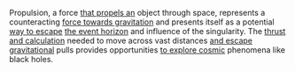 
Propulsion, a force [that propels an](1/2/3/3/3/1/.Thrust) object through space, represents a counteracting [force towards gravitation](1/2/3/3/2/3/1/.Gravitational%20Pull) and presents itself as a potential [way to escape](1/3/3/1/1/1/.Earth%20Escape) [the event horizon](1/1/3/1/2/1/2/.Event%20Horizon) and influence of the singularity. The [thrust and calculation](1/2/3/3/3/1/.Thrust) needed to move across vast distances [and escape gravitational](1/3/3/1/1/_Bound-Free) pulls provides opportunities [to explore cosmic](1/2/1/1/2/3/3/.Exploration) phenomena like black holes.

